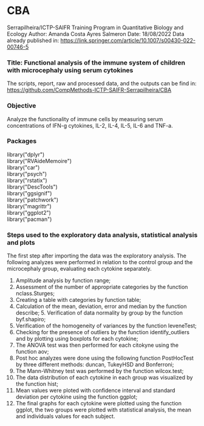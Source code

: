 # CBA
Serrapilheira/ICTP-SAIFR Training Program in Quantitative Biology and Ecology
Author: Amanda Costa Ayres Salmeron
Date: 18/08/2022
Data already published in: https://link.springer.com/article/10.1007/s00430-022-00746-5

### Title: Functional analysis of the immune system of children with microcephaly using serum cytokines
The scripts, report, raw and processed data, and the outputs can be find in: https://github.com/CompMethods-ICTP-SAIFR-Serrapilheira/CBA

### Objective
Analyze the functionality of immune cells by measuring serum concentrations of IFN-g cytokines, IL-2, IL-4, IL-5, IL-6 and TNF-a.

### Packages
library("dplyr")  
library("RVAideMemoire")  
library("car")  
library("psych")  
library("rstatix")  
library("DescTools")  
library("ggsignif")  
library("patchwork")  
library("magrittr")  
library("ggplot2")  
library("pacman")  

### Steps used to the exploratory data analysis, statistical analysis and plots
The first step after importing the data was the exploratory analysis. The following analyzes were performed in relation to the control group and the microcephaly group, evaluating each cytokine separately.  
1. Amplitude analysis by function range;  
2. Assessment of the number of appropriate categories by the function nclass.Sturges;  
3. Creating a table with categories by function table;  
4. Calculation of the mean, deviation, error and median by the function describe; 5. Verification of data normality by group by the function byf.shapiro;  
6. Verification of the homogeneity of variances by the function leveneTest;  
7. Checking for the presence of outliers by the function identify_outliers and by plotting using boxplots for each cytokine;  
8. The ANOVA test was then performed for each citokyne using the function aov;  
9. Post hoc analyzes were done using the following function PostHocTest by three different methods: duncan, TukeyHSD and Bonferroni;  
10. The Mann-Whitney test was performed by the function wilcox.test;  
11. The data distribution of each cytokine in each group was visualized by the function hist;  
12. Mean values were ploted with confidence interval and standard deviation per cytokine using the function ggplot;  
13. The final graphs for each cytokine were plotted using the function ggplot, the two groups were plotted with statistical analysis, the mean and individuals values for each subject.  
